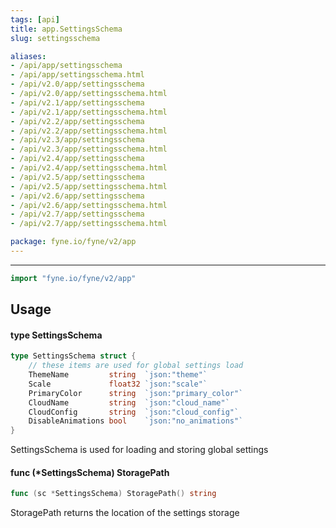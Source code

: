 ```yaml
---
tags: [api]
title: app.SettingsSchema
slug: settingsschema

aliases:
- /api/app/settingsschema
- /api/app/settingsschema.html
- /api/v2.0/app/settingsschema
- /api/v2.0/app/settingsschema.html
- /api/v2.1/app/settingsschema
- /api/v2.1/app/settingsschema.html
- /api/v2.2/app/settingsschema
- /api/v2.2/app/settingsschema.html
- /api/v2.3/app/settingsschema
- /api/v2.3/app/settingsschema.html
- /api/v2.4/app/settingsschema
- /api/v2.4/app/settingsschema.html
- /api/v2.5/app/settingsschema
- /api/v2.5/app/settingsschema.html
- /api/v2.6/app/settingsschema
- /api/v2.6/app/settingsschema.html
- /api/v2.7/app/settingsschema
- /api/v2.7/app/settingsschema.html

package: fyne.io/fyne/v2/app
---
```



---
```go
import "fyne.io/fyne/v2/app"
```

## Usage

#### type SettingsSchema

```go
type SettingsSchema struct {
	// these items are used for global settings load
	ThemeName         string  `json:"theme"`
	Scale             float32 `json:"scale"`
	PrimaryColor      string  `json:"primary_color"`
	CloudName         string  `json:"cloud_name"`
	CloudConfig       string  `json:"cloud_config"`
	DisableAnimations bool    `json:"no_animations"`
}
```

SettingsSchema is used for loading and storing global settings

#### func (*SettingsSchema) StoragePath

```go
func (sc *SettingsSchema) StoragePath() string
```
StoragePath returns the location of the settings storage
